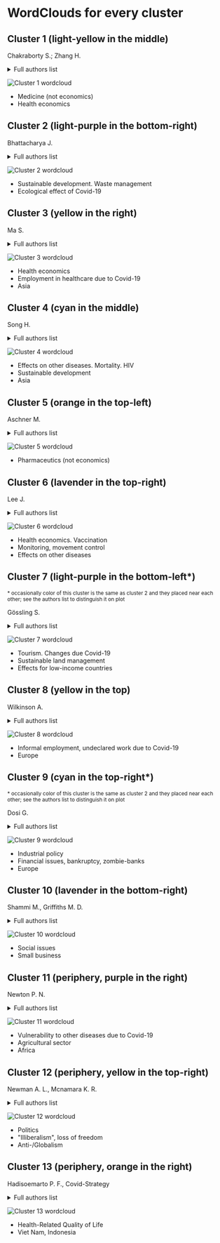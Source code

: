 # WordClouds for every cluster
## Cluster 1 (light-yellow in the middle)
Chakraborty S.; Zhang H.
<details>
  <summary>Full authors list</summary>
"junaid k", "ejaz h", "abdalla a e", "abosalif k o a", "younas s", "rehman a", "bandyopadhyay d", "hajra a", "das a", "chakraborty s", "patel n", "amgai b", "lavie c j", "kreer c", "zehner m", "ercanoglu m s", "gieselmann l", "schommers p", "vanshylla k", "krähling v", "cohen-dvashi h", "diskin r", "gruell h", "klein f", "alexander j", "strand t a", "alehagen u", "aaseth j", "tas a", "ninaber d k", "hiemstra p s", "snijder e j", "van hemert", "choudhary a k", "kumari k", "kaushik s", "sharma y", 
"yadav j p", "shanmugaraj b", "phoolcharoen w", "sidorov g", "gelbukh a", "chikhale r v", "gupta v k", "wabaidur s m", "islam m a", "talo m", "baloglu u b", "yildirim o", "singh s", "allawadhi p", "khurana a", "joshi k", "packirisamy g", "ghosh s", "banerjee a", "angeletti s", "benvenuto d", "pascarella s", "bianchi m", "ciccozzi m", "erasmus j h", "khandhar a p", "walls a c", "archer j", "fuller j t", "duthie m s", "reed s g", "veesler d", "berglund p", "fuller d h", "chakraborti s", "maiti a", 
"pramanik s", "sannigrahi s", "pilla f", "das d n", "omotuyi i o", "ajiboye b o", "oyinloye b e", "bilal bashir", "komal b", "bashir m a", "tan d", "skalny a v", "holingue c", "thrul j", "fallin m d", "stuart e a", "kalb l g", "urban r j", "baillargeon j", "lin b", "zhang h", "ying t", "jiang s", "sheng z", "lv h", "bucci e", "chi x", "wu y", "lan j", "liu k"
</details>

![Cluster 1 wordcloud](wc1a.png 'Wordcloud for cluster 1')

- Medicine (not economics)
- Health economics

## Cluster 2 (light-purple in the bottom-right)
Bhattacharya J.
<details>
  <summary>Full authors list</summary>
"prata j c", "walker t r", "duarte a c", "rocha-santos t", "ibn-mohammed t", "acquaye a", "fujii h", "khan k s", "paris c", "rocchi p", "panchal r", "tiwari m k", "dewick p", "law r", "chamola v", "hassija v", "guizani m", "jiang p", "fu x", "fan y v", "klemeš j j", "de oliveira", "rocha b m", "lobosco m", "haroon o", "rizvi s a r", "zhang r", "sharma h b", "ranjan v p", "samal b", "bhattacharya j", "goel s", "goniewicz k", "khorram-manesh a", "hertelendy a j", "goniewicz m", "foddai a", "ellis-iversen j", 
"stubbs t", "kentikelenis a", "pan s", "jung j", "gao h o", "nicola m", "sohrabi c", "kerwan a", "al-jabir a", "agha m", "agha r", "flick u", "caraka r e", "kurniawan r", "kaban p a", "nasution b i", "chen r c", "toharudin t", "pardamean b", "yuen k -y", "zahroh s", "hidayat y", "jiwani n m", "sukono", "aslam f", "ferreira p", "memon b a", "niankara i", "niankara a", "ali m", "gambotto a", "dowell s f", "brown k", "klepac p", "stewart m"
</details>

![Cluster 2 wordcloud](wc2a.png 'Wordcloud for cluster 2')

- Sustainable development. Waste management
- Ecological effect of Covid-19

## Cluster 3 (yellow in the right)
Ma S.

<details>
  <summary>Full authors list</summary>
"engelman d t", "lother s", "george i", "ailawadi g", "atluri p", "haft j w", "hassan a", "arora r c", "ma s", "tang s", "newbold s c", "finnoff d", "ashworth m", "shogren j f", "urits i", "viswanath o", "kaye a d", "varrassi g", "cuschieri s", "whittaker c", "watson o j", "baguelin m", "bhatia s", "fitzjohn r", "imai n", "laydon d", "mishra s", "nedjati-gilani g", "ferguson n m", "buckley r m", "ioannidis j p a", "tanner m a", "ferrarini b", "park d", "howarth c", "corner a", "fankhauser s", "whitmarsh l", 
"willis r", "unwin h j t", "volpert v", "banerjee m", "onofrio a", "lipniacki t", "petrovskii s", "eichenbaum m"
</details>

![Cluster 3 wordcloud](wc3a.png 'Wordcloud for cluster 3')

- Health economics
- Employment in healthcare due to Covid-19
- Asia

## Cluster 4 (cyan in the middle)
Song H.

<details>
  <summary>Full authors list</summary>
"kim j", "gurunathan s", "qasim m", "choi y", "do j t", "park c", "hong k", "kim j -h", "song h", "siddiqui a j", "ashraf s a", "alreshidi m", "patel m", "jahan s", "snoussi m", "adnan m", "singh p", "zhang s", "raghavendhar s", "patel a k", "mukherjee a", "rong l", "chang j -s", "wang k", "abrams s l", "steelman l s", "candido s", "cocco l", "ratti s", "martelli a m", "cervello m", "kang m", "lee k o", "heymann j", "raub a", "jiang y", "tran t", "guo s", "an r", "mcbride t d", "yu d", "fu l", 
"chan k s", "bania j", "xia j"
</details>

![Cluster 4 wordcloud](wc4a.png 'Wordcloud for cluster 4')

- Effects on other diseases. Mortality. HIV
- Sustainable development
- Asia

## Cluster 5 (orange in the top-left)
Aschner M.

<details>
  <summary>Full authors list</summary>
"rahman m s", "martorell m", "calina d", "docea a o", "sharifi-rad j", "tsatsakis a", "petrakis d", "nikolouzakis t k", "vinceti m", "goumenou m", "kostoff r n", "mamoulakis c", "aschner m", "hernández a f", "lorusso a", "zamir m", "nadeem f", "libra m", "seleiman m f", "selim s", "karim m r", "islam m t", "garon a", "seidel t", "langer t", "busquet f", "hartung t", "rovida c", "leist m", "biswas r k", "huq s", "akaberi d", "krambrich j", "ling j", "hedenstierna g", "järhult j d", "lundkvist å", 
"perera r a p", "wu n c", "leung k", "chan k h", "wu j t", "monto a s", "corman v m", "jo s"
</details>

![Cluster 5 wordcloud](wc5a.png 'Wordcloud for cluster 5')

- Pharmaceutics (not economics)

## Cluster 6 (lavender in the top-right)
Lee J.

<details>
  <summary>Full authors list</summary>
"campanella s", "babiloni c", "balconi m", "bertollo m", "betti v", "brunovsky m", "comani s", "di lorenzo", "dumalin d", "escera c", "giordano g m", "guntekin b", "kajosch h", "lópez-caneda e", "missonnier p", "mucci a", "olbrich s", "pogarell o", "lee j", "barone m t u", "harnik s b", "assantachai p", "woo j", "arai h", "grady c", "mejia a", "balsalobre-lorente d", "bekun f v", "javakhishvili j d", "ardino v", "bragesjö m", "kazlauskas e", "olff m", "schäfer i", "das d", "furceri d", "jalles j t", 
"gupta r", "buldyrev s v", "feng l"
</details>

![Cluster 6 wordcloud](wc6a.png 'Wordcloud for cluster 6')

- Health economics. Vaccination
- Monitoring, movement control
- Effects on other diseases

## Cluster 7 (light-purple in the bottom-left*)
<sup>* occasionally color of this cluster is the same as cluster 2 and they placed near each other; see the authors list to distinguish it on plot</sup>

Gössling S.

<details>
  <summary>Full authors list</summary>
"gössling s", "zegwaard k e", "rowe a d", "mcnamara j", "robinson e j z", "abernethy k", "midoko iponga", "sackey h n k", "wright j h", "hockings m", "dudley n", "mackinnon k", "mumba m", "rodríguez c m", "spenceley a", "troëng s", "couto g", "castanho r a", "pimentel p", "sousa á", "santos c", "gardam m"
</details>

![Cluster 7 wordcloud](wc7a.png 'Wordcloud for cluster 7')

- Tourism. Changes due Covid-19
- Sustainable land management
- Effects for low-income countries

## Cluster 8 (yellow in the top)
Wilkinson A.

<details>
  <summary>Full authors list</summary>
"wilkinson a", "conteh a", "dodman d", "earle l", "mitlin d", "oyebode o", "satterthwaite d", "sellu s a", "sverdlik a", "tacoli c", "walnycki a", "williams c c", "kayaoglu a", "iwuoha v c", "ezeibe e n", "nzeadibe t c", "ejike-alieji a u p", "chirisa i", "matamanda a r", "onyishi c j", "ajaero c k", "mbah p o"
</details>

![Cluster 8 wordcloud](wc8a.png 'Wordcloud for cluster 8')

- Informal employment, undeclared work due to Covid-19
- Europe

## Cluster 9 (cyan in the top-right*)
<sup>* occasionally color of this cluster is the same as cluster 2 and they placed near each other; see the authors list to distinguish it on plot</sup>

Dosi G.

<details>
  <summary>Full authors list</summary>
"celi g", "guarascio d", "simonazzi a", "ferrannini a", "barbieri e", "biggeri m", "di tommaso", "bellomo n", "bingham r", "dosi g", "forni g", "twarock r", "virgillito m e", "watermeyer r", "fana m", "fernández-macías e", "cardinale i", "landesmann m", "schwab k", "andersen a l", "pandalai-nayar n"
</details>

![Cluster 9 wordcloud](wc9a.png 'Wordcloud for cluster 9')

- Industrial policy
- Financial issues, bankruptcy, zombie-banks
- Europe

## Cluster 10 (lavender in the bottom-right)
Shammi M., Griffiths M. D.

<details>
  <summary>Full authors list</summary>
"shammi m", "bodrud-doza m", "islam a r m", "király o", "potenza m n", "stein d j", "king d l", "hodgins d c", "griffiths m d", "billieux j", "montag c", "grünblatt e", "martinotti g", "rumpf h -j", "fineberg n a", "demetrovics z", "wardell j d", "frohlich j r", "keough m t", "suhrcke m"
</details>

![Cluster 10 wordcloud](wc10a.png 'Wordcloud for cluster 10')

- Social issues
- Small business

## Cluster 11 (periphery, purple in the right)
Newton P. N.

<details>
  <summary>Full authors list</summary>
"philavong c", "pruvot m", "reinharz d", "mayxay m", "khammavong k", "milavong p", "douangngeun b", "theppangna w", "fine a e", "newton p n", "chan a h y", "rutter v", "tuck c", "babar z -u"
</details>

![Cluster 11 wordcloud](wc11a.png 'Wordcloud for cluster 11')

- Vulnerability to other diseases due to Covid-19
- Agricultural sector
- Africa

## Cluster 12 (periphery, yellow in the top-right)
Newman A. L., Mcnamara K. R.

<details>
  <summary>Full authors list</summary>
"laruelle m", "alexseev m", "buckley c", "clem r s", "hale h e", "herron e", "sokhey s w", "tucker j a", "twigg j", "mcnamara k r", "newman a l", "allam z", "jones d s"
</details>

![Cluster 12 wordcloud](wc12a.png 'Wordcloud for cluster 12')

- Politics
- "Illiberalism", loss of freedom
- Anti-/Globalism

## Cluster 13 (periphery, orange in the right)
Hadisoemarto P. F., Covid-Strategy

<details>
  <summary>Full authors list</summary>
"tran b x", "harapan h", "wagner a l", "yufika a", "winardi w", "gan a k", "setiawan a m", "rajamoorthy y", "vo t q", "hadisoemarto p f", "groneberg d a", "mudatsir m", "covid- strategy"
</details>

![Cluster 13 wordcloud](wc13a.png 'Wordcloud for cluster 13')

- Health-Related Quality of Life
- Viet Nam, Indonesia

